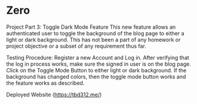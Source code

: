 # Zero

Project Part 3: Toggle Dark Mode Feature
This new feature allows an authenticated user to toggle the background of the blog page to either a light or dark background. This has not been a part of any homework or project objective or a subset of any requirement thus far.

Testing Procedure:
Register a new Account and Log in.
After verifying that the log in process works, make sure the signed in user is on the blog page.
Click on the Toggle Mode Button to either light or dark background.
If the background has changed colors, then the toggle mode button works and the feature works as described.

Deployed Website
(https://tbd312.me/)
